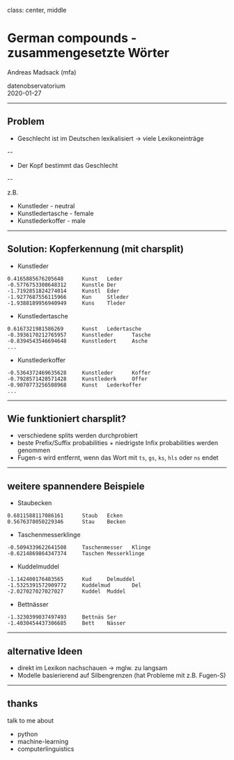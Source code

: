 class: center, middle

# German compounds - zusammengesetzte Wörter

Andreas Madsack (mfa)

datenobservatorium<br/>
2020-01-27

---

## Problem

- Geschlecht ist im Deutschen lexikalisiert -> viele Lexikoneinträge

--

- Der Kopf bestimmt das Geschlecht

--

z.B.
- Kunstleder - neutral
- Kunstledertasche - female
- Kunstlederkoffer - male

---

## Solution: Kopferkennung (mit charsplit)

- Kunstleder

```
0.4165885676205648      Kunst   Leder
-0.5776753308648312     Kunstle Der
-1.7192851824274014     Kunstl  Eder
-1.9277687556115966     Kun     Stleder
-1.9388189956940949     Kuns    Tleder
```

- Kunstledertasche

```
0.6167321981586269      Kunst   Ledertasche
-0.3936170212765957     Kunstleder      Tasche
-0.8394543546694648     Kunstledert     Asche
...
```

- Kunstlederkoffer

```
-0.5364372469635628     Kunstleder      Koffer
-0.7928571428571428     Kunstlederk     Offer
-0.9070773256508968     Kunst   Lederkoffer
...
```


---

## Wie funktioniert charsplit?

- verschiedene splits werden durchprobiert
- beste Prefix/Suffix probabilities +  niedrigste Infix probabilities werden genommen
- Fugen-s wird entfernt, wenn das Wort mit `ts`, `gs`, `ks`, `hls` oder `ns` endet


---

## weitere spannendere Beispiele

- Staubecken

```
0.6811588117086161      Staub   Ecken
0.5676378050229346      Stau    Becken
```

- Taschenmesserklinge

```
-0.5094339622641508     Taschenmesser   Klinge
-0.6214869864347374     Taschen Messerklinge
```

- Kuddelmuddel

```
-1.142400176483565      Kud     Delmuddel
-1.5325391572909772     Kuddelmud       Del
-2.027027027027027      Kuddel  Muddel
```
- Bettnässer

```
-1.3230399037497493     Bettnäs Ser
-1.4030454437306685     Bett    Nässer
```



---

## alternative Ideen

- direkt im Lexikon nachschauen -> mglw. zu langsam
- Modelle basierierend auf Silbengrenzen (hat Probleme mit z.B. Fugen-S)

---

## thanks

talk to me about

- python
- machine-learning
- computerlinguistics
